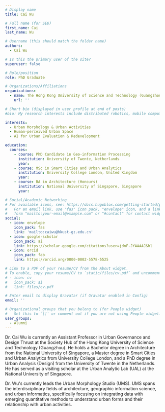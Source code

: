 ```yaml
---
# Display name
title: Cai Wu

# Full name (for SEO)
first_name: Cai
last_name: Wu

# Username (this should match the folder name)
authors:
  - Cai Wu

# Is this the primary user of the site?
superuser: false

# Role/position
role: PhD Graduate

# Organizations/Affiliations
organizations:
  - name: The Hong Kong University of Science and Technology (Guangzhou)
    url: ''

# Short bio (displayed in user profile at end of posts)
#bio: My research interests include distributed robotics, mobile computing and programmable matter.

interests:
  - Urban Morphology & Urban Activities
  - Human-perceived Urban Space
  - AI for Urban Evaluation & Redevelopment

education:
  courses:
    - course: PhD Candidate in Geo-information Processing
      institution: University of Twente, Netherlands
      year: 
    - course: MSc in Smart Cities and Urban Analytics
      institution: University College London, United Kingdom
      year: 
    - course: BA in Architecture (Honours)
      institution: National University of Singapore, Singapore
      year: 

# Social/Academic Networking
# For available icons, see: https://docs.hugoblox.com/getting-started/page-builder/#icons
#   For an email link, use "fas" icon pack, "envelope" icon, and a link in the
#   form "mailto:your-email@example.com" or "#contact" for contact widget.
social:
  - icon: envelope
    icon_pack: fas
    link: 'mailto:caiwu@hkust-gz.edu.cn'
  - icon: google-scholar
    icon_pack: ai
    link: https://scholar.google.com/citations?user=jdnF-JYAAAAJ&hl
  - icon: orcid
    icon_pack: fab
    link: https://orcid.org/0000-0002-5578-5525

# Link to a PDF of your resume/CV from the About widget.
# To enable, copy your resume/CV to `static/files/cv.pdf` and uncomment the lines below.
# - icon: cv
#   icon_pack: ai
#   link: files/cv.pdf

# Enter email to display Gravatar (if Gravatar enabled in Config)
email: ''

# Organizational groups that you belong to (for People widget)
#   Set this to `[]` or comment out if you are not using People widget.
user_groups:
  - Alumni
---
```


Dr. Cai Wu is currently an Assistant Professor in Urban Governance and Design Thrust at the Society Hub of the Hong Kong University of Science and Technology (Guangzhou). He holds a Bachelor degree in Architecture from the National University of Singapore, a Master degree in Smart Cities and Urban Analytics from University College London, and a PhD degree in Urban Analysis (Design) from the University of Twente in the Netherlands. He has served as a visiting scholar at the Urban Analytic Lab (UAL) at the National University of Singapore.

Dr. Wu's currently leads the Urban Morphology Studio (UMS). UMS spans the interdisciplinary fields of architecture, geographic information science, and urban informatics, specifically focusing on integrating data with emerging quantitative methods to understand urban forms and their relationship with urban activities. 
